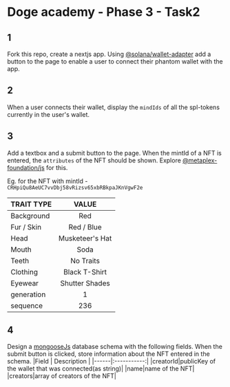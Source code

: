 # Doge academy - Phase 3 - Task2
## 1
Fork this repo, create a nextjs app. Using [@solana/wallet-adapter](https://solana-labs.github.io/wallet-adapter/) add a button to the page to enable a user to connect their phantom wallet with the app.

## 2
When a user connects their wallet, display the `mindIds` of all the spl-tokens currently in the user's wallet.

## 3
Add a textbox and a submit button to the page.
When the mintId of a NFT is entered, the `attributes` of the NFT should be shown. Explore [@metaplex-foundation/js](https://github.com/solana-labs/wallet-adapter) for this.

Eg. for the NFT with mintId - `CRHpiQu8AeUC7vvDbj58vRizsv65xbRBkpaJKnVgwF2e`

| TRAIT TYPE | VALUE         |
|------------|:-------------:|
|Background  |Red            |
|Fur /  Skin |Red / Blue     |
|Head        |Musketeer's Hat|
|Mouth       |Soda           |
|Teeth       |No Traits      |
|Clothing    |Black T-Shirt  |
|Eyewear     |Shutter Shades |
|generation  |1              |
|sequence    |236            |

## 4
Design a [mongooseJs](https://mongoosejs.com/docs/guide.html) database schema with the following fields. When the submit button is clicked, store information about the NFT entered in the schema.
|Field | Description |
|------|:-----------:|
|creatorId|publicKey of the wallet that was connected(as string)|
|name|name of the NFT|
|creators|array of creators of the NFT|
